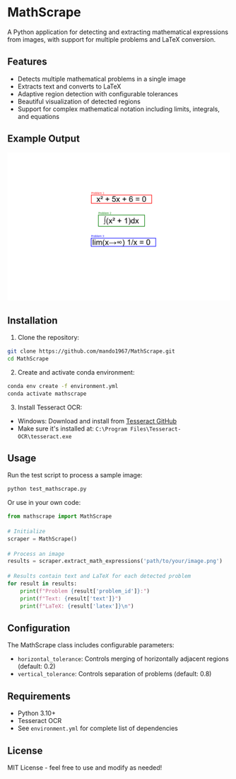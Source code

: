 # MathScrape

A Python application for detecting and extracting mathematical expressions from images, with support for multiple problems and LaTeX conversion.

## Features

- Detects multiple mathematical problems in a single image
- Extracts text and converts to LaTeX
- Adaptive region detection with configurable tolerances
- Beautiful visualization of detected regions
- Support for complex mathematical notation including limits, integrals, and equations

## Example Output

![Math Problem Detection](visualization.png)

## Installation

1. Clone the repository:
```bash
git clone https://github.com/mando1967/MathScrape.git
cd MathScrape
```

2. Create and activate conda environment:
```bash
conda env create -f environment.yml
conda activate mathscrape
```

3. Install Tesseract OCR:
- Windows: Download and install from [Tesseract GitHub](https://github.com/UB-Mannheim/tesseract/wiki)
- Make sure it's installed at: `C:\Program Files\Tesseract-OCR\tesseract.exe`

## Usage

Run the test script to process a sample image:
```python
python test_mathscrape.py
```

Or use in your own code:
```python
from mathscrape import MathScrape

# Initialize
scraper = MathScrape()

# Process an image
results = scraper.extract_math_expressions('path/to/your/image.png')

# Results contain text and LaTeX for each detected problem
for result in results:
    print(f"Problem {result['problem_id']}:")
    print(f"Text: {result['text']}")
    print(f"LaTeX: {result['latex']}\n")
```

## Configuration

The MathScrape class includes configurable parameters:
- `horizontal_tolerance`: Controls merging of horizontally adjacent regions (default: 0.2)
- `vertical_tolerance`: Controls separation of problems (default: 0.8)

## Requirements

- Python 3.10+
- Tesseract OCR
- See `environment.yml` for complete list of dependencies

## License

MIT License - feel free to use and modify as needed!
